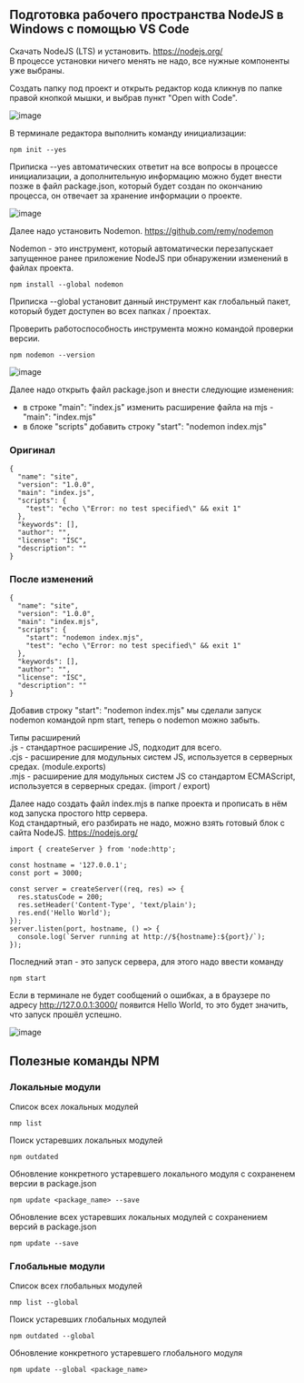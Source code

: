 ## Подготовка рабочего пространства NodeJS в Windows с помощью VS Code
Скачать NodeJS (LTS) и установить. https://nodejs.org/  
В процессе установки ничего менять не надо, все нужные компоненты уже выбраны.  

Создать папку под проект и открыть редактор кода кликнув по папке правой кнопкой мышки, и выбрав пункт "Open with Code".

![image](https://github.com/ABWEBIT/Node-Helpers/blob/main/node-project/images/vscode.jpg?raw=true)

В терминале редактора выполнить команду инициализации:  
```
npm init --yes
```
Приписка --yes автоматических ответит на все вопросы в процессе инициализации, а дополнительную информацию можно будет внести позже в файл package.json, который будет создан по окончанию процесса, он отвечает за хранение информации о проекте.  

![image](https://github.com/ABWEBIT/Node-Helpers/blob/main/node-project/images/init.jpg?raw=true)

Далее надо установить Nodemon. https://github.com/remy/nodemon  

Nodemon - это инструмент, который автоматически перезапускает запущенное ранее приложение NodeJS при обнаружении изменений в файлах проекта.  
```
npm install --global nodemon
```
Приписка --global установит данный инструмент как глобальный пакет, который будет доступен во всех папках / проектах.  

Проверить работоспособность инструмента можно командой проверки версии.  
```
npm nodemon --version
```
![image](https://github.com/ABWEBIT/Node-Helpers/blob/main/node-project/images/nodemon.jpg?raw=true)

Далее надо открыть файл package.json и внести следующие изменения:  
- в строке "main": "index.js" изменить расширение файла на mjs - "main": "index.mjs"
- в блоке "scripts" добавить строку "start": "nodemon index.mjs"

### Оригинал
```
{
  "name": "site",
  "version": "1.0.0",
  "main": "index.js",
  "scripts": {
    "test": "echo \"Error: no test specified\" && exit 1"
  },
  "keywords": [],
  "author": "",
  "license": "ISC",
  "description": ""
}
```

### После изменений
```
{
  "name": "site",
  "version": "1.0.0",
  "main": "index.mjs",
  "scripts": {
    "start": "nodemon index.mjs",
    "test": "echo \"Error: no test specified\" && exit 1"
  },
  "keywords": [],
  "author": "",
  "license": "ISC",
  "description": ""
}
```

Добавив строку "start": "nodemon index.mjs" мы сделали запуск nodemon командой npm start, теперь о nodemon можно забыть.

Типы расширений  
.js  - стандартное расширение JS, подходит для всего.  
.cjs - расширение для модульных систем JS, используется в серверных средах. (module.exports)  
.mjs - расширение для модульных систем JS со стандартом ECMAScript, используется в серверных средах. (import / export)  

Далее надо создать файл index.mjs в папке проекта и прописать в нём код запуска простого http сервера.  
Код стандартный, его разбирать не надо, можно взять готовый блок с сайта NodeJS. https://nodejs.org/

```
import { createServer } from 'node:http';

const hostname = '127.0.0.1';
const port = 3000;

const server = createServer((req, res) => {
  res.statusCode = 200;
  res.setHeader('Content-Type', 'text/plain');
  res.end('Hello World');
});
server.listen(port, hostname, () => {
  console.log(`Server running at http://${hostname}:${port}/`);
});
```

Последний этап - это запуск сервера, для этого надо ввести команду
```
npm start
```
Если в терминале не будет сообщений о ошибках, а в браузере по адресу http://127.0.0.1:3000/ появится Hello World, то это будет значить, что запуск прошёл успешно.

![image](https://github.com/ABWEBIT/Node-Helpers/blob/main/node-project/images/server.jpg?raw=true)

## Полезные команды NPM
### Локальные модули
Список всех локальных модулей
```
nmp list
```
Поиск устаревших локальных модулей
```
npm outdated
```
Обновление конкретного устаревшего локального модуля с сохраненем версии в package.json
```
npm update <package_name> --save
```
Обновление всех устаревших локальных модулей с сохранением версий в package.json
```
npm update --save
```

### Глобальные модули
Список всех глобальных модулей
```
nmp list --global
```
Поиск устаревших глобальных модулей
```
npm outdated --global
```
Обновление конкретного устаревшего глобального модуля
```
npm update --global <package_name>
```
